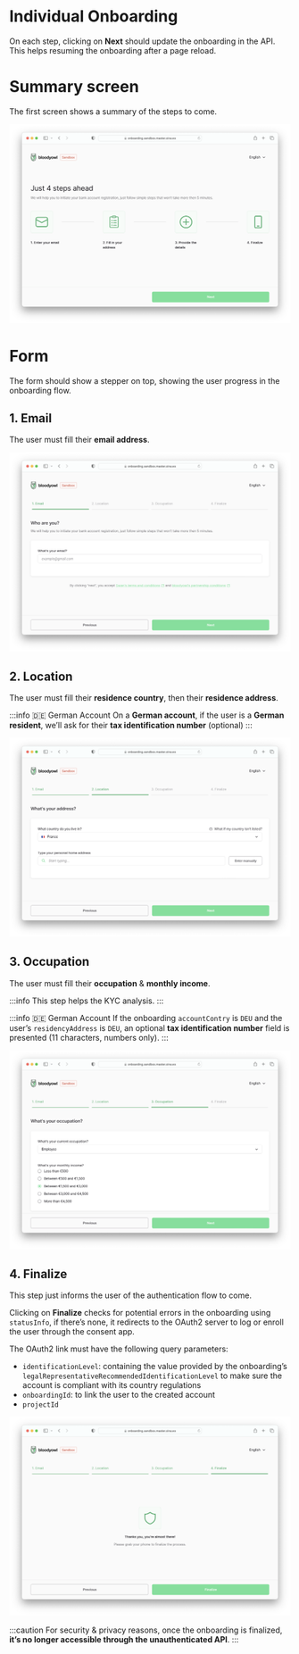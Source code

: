 # Individual Onboarding

On each step, clicking on **Next** should update the onboarding in the API. This helps resuming the onboarding after a page reload.

# Summary screen

The first screen shows a summary of the steps to come.

![Screenshot 2023-03-03 at 16.35.51.png](./images/individual/flow.png)

# Form

The form should show a stepper on top, showing the user progress in the onboarding flow.

## 1. Email

The user must fill their **email address**.

![Screenshot 2023-03-03 at 16.36.45.png](./images/individual/email.png)

## 2. Location

The user must fill their **residence country**, then their **residence address**.

:::info 🇩🇪 German Account
On a **German account**, if the user is a **German resident**, we’ll ask for their **tax identification number** (optional)
:::

![Screenshot 2023-03-03 at 16.40.24.png](images/individual/location.png)

## 3. Occupation

The user must fill their **occupation** & **monthly income**.

:::info
This step helps the KYC analysis.
:::

:::info 🇩🇪 German Account
If the onboarding `accountContry` is `DEU` and the user’s `residencyAddress` is `DEU`, an optional **tax identification number** field is presented (11 characters, numbers only).
:::

![Screenshot 2023-03-03 at 16.42.30.png](./images/individual/occupation.png)

## 4. Finalize

This step just informs the user of the authentication flow to come.

Clicking on **Finalize** checks for potential errors in the onboarding using `statusInfo`, if there’s none, it redirects to the OAuth2 server to log or enroll the user through the consent app.

The OAuth2 link must have the following query parameters:

- `identificationLevel`: containing the value provided by the onboarding’s `legalRepresentativeRecommendedIdentificationLevel` to make sure the account is compliant with its country regulations
- `onboardingId`: to link the user to the created account
- `projectId`

![Screenshot 2023-03-03 at 16.46.08.png](./images/individual/finalize.png)

:::caution
For security & privacy reasons, once the onboarding is finalized, **it’s no longer accessible through the unauthenticated API**.
:::
